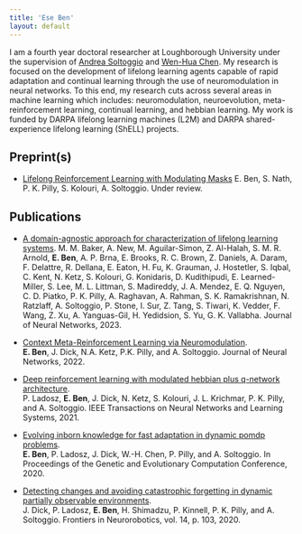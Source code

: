```yaml
---
title: 'Ese Ben'
layout: default
---
```


I am a fourth year doctoral researcher at Loughborough University under the supervision of [Andrea Soltoggio](https://www.lboro.ac.uk/departments/compsci/staff/academic-teaching/andrea-soltoggio/) and [Wen-Hua Chen](https://www.lboro.ac.uk/departments/aae/staff/wen-hua-chen/). My research is focused on the development of lifelong learning agents capable of rapid adaptation and continual learning through the use of neuromodulation in neural networks. To this end, my research cuts across several areas in machine learning which includes: neuromodulation, neuroevolution, meta-reinforcement learning, continual learning, and hebbian learning. My work is funded by DARPA lifelong learning machines (L2M) and DARPA shared-experience lifelong learning (ShELL) projects.

## Preprint(s)
- [Lifelong Reinforcement Learning with Modulating Masks](https://arxiv.org/abs/2212.11110)
E. Ben, S. Nath, P. K. Pilly, S. Kolouri, A. Soltoggio. Under review.

## Publications
- [A domain-agnostic approach for characterization of lifelong learning systems](https://arxiv.org/abs/2301.07799).
M. M. Baker, A. New, M. Aguilar-Simon, Z. Al-Halah, S. M. R. Arnold, **E. Ben**, A. P. Brna, E. Brooks, R. C. Brown, Z. Daniels, A. Daram, F. Delattre, R. Dellana, E. Eaton, H. Fu, K. Grauman, J. Hostetler, S. Iqbal, C. Kent, N. Ketz, S. Kolouri, G. Konidaris, D. Kudithipudi, E. Learned-Miller, S. Lee, M. L. Littman, S. Madireddy, J. A. Mendez, E. Q. Nguyen, C. D. Piatko, P. K. Pilly, A. Raghavan, A. Rahman, S. K. Ramakrishnan, N. Ratzlaff, A. Soltoggio, P. Stone, I. Sur, Z. Tang, S. Tiwari, K. Vedder, F. Wang, Z. Xu, A. Yanguas-Gil, H. Yedidsion, S. Yu, G. K. Vallabha. Journal of Neural Networks, 2023.

- [Context Meta-Reinforcement Learning via Neuromodulation](https://arxiv.org/abs/2111.00134).  
**E. Ben**, J. Dick, N.A. Ketz, P.K. Pilly, and A. Soltoggio. Journal of Neural Networks, 2022.

- [Deep reinforcement learning with modulated hebbian plus q-network architecture](https://ieeexplore.ieee.org/abstract/document/9547670).  
P. Ladosz, **E. Ben**, J. Dick, N. Ketz, S. Kolouri, J. L. Krichmar, P. K. Pilly, and A. Soltoggio. IEEE Transactions on Neural Networks and Learning Systems, 2021.

- [Evolving inborn knowledge for fast adaptation in dynamic pomdp problems](https://dl.acm.org/doi/abs/10.1145/3377930.3390214).  
**E. Ben**, P. Ladosz, J. Dick, W.-H. Chen, P. Pilly, and A. Soltoggio. In Proceedings of the Genetic and Evolutionary Computation Conference, 2020.

- [Detecting changes and avoiding catastrophic forgetting in dynamic partially observable environments](https://www.ncbi.nlm.nih.gov/pmc/articles/PMC7787001/).   
J. Dick, P. Ladosz, **E. Ben**, H. Shimadzu, P. Kinnell, P. K. Pilly, and A. Soltoggio. Frontiers in Neurorobotics, vol. 14, p. 103, 2020.

